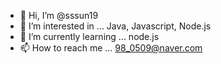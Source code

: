 - 👋 Hi, I’m @sssun19
- 👀 I’m interested in ... Java, Javascript, Node.js
- 🌱 I’m currently learning ... node.js
- 📫 How to reach me ... 98_0509@naver.com

<!---
sssun19/sssun19 is a ✨ special ✨ repository because its `README.md` (this file) appears on your GitHub profile.
You can click the Preview link to take a look at your changes.
--->
